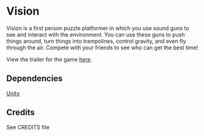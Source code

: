 # Vision
Vision is a first person puzzle platformer in which you use sound guns to see
and interact with the environment. You can use these guns to push things around,
turn things into trampolines, control gravity, and even fly through the air.
Compete with your friends to see who can get the best time!

View the trailer for the game [here](https://youtu.be/5lL2Lj9S29w).

## Dependencies
[Unity](https://unity3d.com/)

## Credits
See CREDITS file
